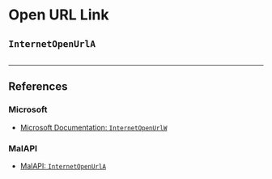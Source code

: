 # Open URL Link

## `InternetOpenUrlA`

```

```

---
## References

### Microsoft

- [Microsoft Documentation: `InternetOpenUrlW`](https://learn.microsoft.com/en-us/windows/win32/api/wininet/nf-wininet-internetopenurlw)

### MalAPI

- [MalAPI: `InternetOpenUrlA`](https://malapi.io/winapi/InternetOpenUrlA)